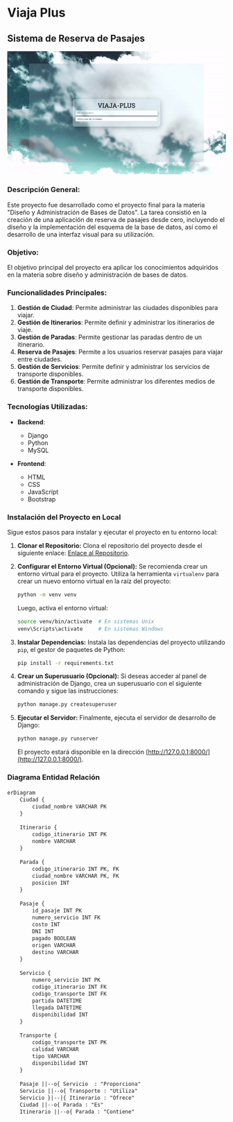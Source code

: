 # Viaja Plus
## Sistema de Reserva de Pasajes

![](https://github.com/joseialegre/ViajaPlus/blob/main/ViajaPlus.gif)

### Descripción General:
Este proyecto fue desarrollado como el proyecto final para la materia "Diseño y Administración de Bases de Datos". La tarea consistió en la creación de una aplicación de reserva de pasajes desde cero, incluyendo el diseño y la implementación del esquema de la base de datos, así como el desarrollo de una interfaz visual para su utilización.

### Objetivo:
El objetivo principal del proyecto era aplicar los conocimientos adquiridos en la materia sobre diseño y administración de bases de datos.

### Funcionalidades Principales:
1. **Gestión de Ciudad**: Permite administrar las ciudades disponibles para viajar.
2. **Gestión de Itinerarios**: Permite definir y administrar los itinerarios de viaje.
3. **Gestión de Paradas**: Permite gestionar las paradas dentro de un itinerario.
4. **Reserva de Pasajes**: Permite a los usuarios reservar pasajes para viajar entre ciudades.
5. **Gestión de Servicios**: Permite definir y administrar los servicios de transporte disponibles.
6. **Gestión de Transporte**: Permite administrar los diferentes medios de transporte disponibles.

### Tecnologías Utilizadas:
- **Backend**:
  - Django
  - Python
  - MySQL

- **Frontend**:
  - HTML
  - CSS
  - JavaScript
  - Bootstrap

### Instalación del Proyecto en Local

Sigue estos pasos para instalar y ejecutar el proyecto en tu entorno local:

1. **Clonar el Repositorio:**
   Clona el repositorio del proyecto desde el siguiente enlace: [Enlace al Repositorio](https://github.com/joseialegre/ViajaPlus).

2. **Configurar el Entorno Virtual (Opcional):**
   Se recomienda crear un entorno virtual para el proyecto. Utiliza la herramienta `virtualenv` para crear un nuevo entorno virtual en la raíz del proyecto:

   ```bash
   python -m venv venv
   ```

   Luego, activa el entorno virtual:

   ```bash
   source venv/bin/activate  # En sistemas Unix
   venv\Scripts\activate     # En sistemas Windows
   ```

3. **Instalar Dependencias:**
   Instala las dependencias del proyecto utilizando `pip`, el gestor de paquetes de Python:

   ```bash
   pip install -r requirements.txt
   ```

4. **Crear un Superusuario (Opcional):**
   Si deseas acceder al panel de administración de Django, crea un superusuario con el siguiente comando y sigue las instrucciones:

   ```bash
   python manage.py createsuperuser
   ```

6. **Ejecutar el Servidor:**
   Finalmente, ejecuta el servidor de desarrollo de Django:

   ```bash
   python manage.py runserver
   ```

   El proyecto estará disponible en la dirección [http://127.0.0.1:8000/](http://127.0.0.1:8000/).

### Diagrama Entidad Relación
```mermaid
erDiagram
    Ciudad {
        ciudad_nombre VARCHAR PK
    }

    Itinerario {
        codigo_itinerario INT PK
        nombre VARCHAR
    }

    Parada {
        codigo_itinerario INT PK, FK
        ciudad_nombre VARCHAR PK, FK
        posicion INT
    }

    Pasaje {
        id_pasaje INT PK
        numero_servicio INT FK
        costo INT
        DNI INT
        pagado BOOLEAN
        origen VARCHAR
        destino VARCHAR
    }

    Servicio {
        numero_servicio INT PK
        codigo_itinerario INT FK
        codigo_transporte INT FK
        partida DATETIME
        llegada DATETIME
        disponibilidad INT
    }

    Transporte {
        codigo_transporte INT PK
        calidad VARCHAR
        tipo VARCHAR
        disponibilidad INT
    }

    Pasaje ||--o{ Servicio  : "Proporciona"
    Servicio ||--o{ Transporte : "Utiliza"
    Servicio }|--|{ Itinerario : "Ofrece"
    Ciudad ||--o{ Parada : "Es"
    Itinerario ||--o{ Parada : "Contiene"

```
